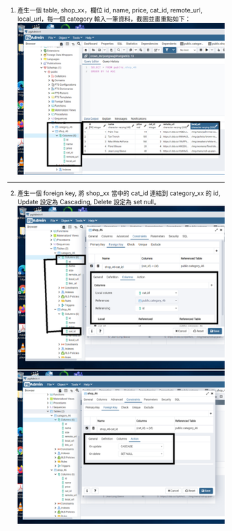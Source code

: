 1. 產生一個 table, shop_xx，欄位 id, name, price, cat_id, remote_url, local_url，每一個 category 輸入一筆資料，截圖並畫重點如下：
   ![](./111-1.png)

---

2. 產生一個 foreign key, 將 shop_xx 當中的 cat_id 連結到 category_xx 的 id, Update 設定為 Cascading, Delete 設定為 set null。
   ![](./111-2.png)
   ![](./111-3.png)
